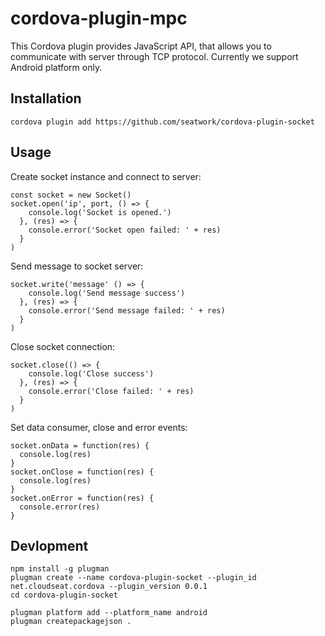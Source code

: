 # cordova-plugin-mpc

This Cordova plugin provides JavaScript API, that allows you to communicate with server through TCP protocol. Currently we support Android platform only.

## Installation

```
cordova plugin add https://github.com/seatwork/cordova-plugin-socket
```

## Usage

Create socket instance and connect to server: 
```
const socket = new Socket()
socket.open('ip', port, () => {
    console.log('Socket is opened.')
  }, (res) => {
    console.error('Socket open failed: ' + res)
  }
)
```

Send message to socket server:
```
socket.write('message' () => {
    console.log('Send message success')
  }, (res) => {
    console.error('Send message failed: ' + res)
  }
)
```

Close socket connection:
```
socket.close(() => {
    console.log('Close success')
  }, (res) => {
    console.error('Close failed: ' + res)
  }
)
```

Set data consumer, close and error events:
```
socket.onData = function(res) {
  console.log(res)
}
socket.onClose = function(res) {
  console.log(res)
}
socket.onError = function(res) {
  console.error(res)
}
```

## Devlopment

```
npm install -g plugman
plugman create --name cordova-plugin-socket --plugin_id net.cloudseat.cordova --plugin_version 0.0.1
cd cordova-plugin-socket

plugman platform add --platform_name android
plugman createpackagejson .
```
